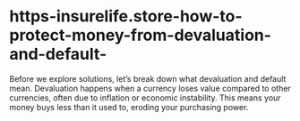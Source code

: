 # https-insurelife.store-how-to-protect-money-from-devaluation-and-default-
Before we explore solutions, let’s break down what devaluation and default mean. Devaluation happens when a currency loses value compared to other currencies, often due to inflation or economic instability. This means your money buys less than it used to, eroding your purchasing power.
